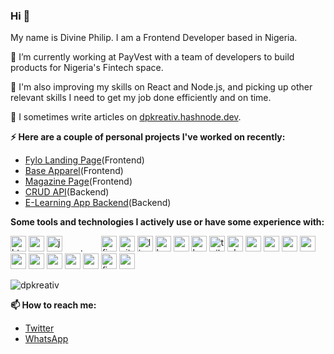 ### Hi 👋
My name is Divine Philip. I am a Frontend Developer based in Nigeria.<br>

🔭 I’m currently working at PayVest with a team of developers to build products for Nigeria's Fintech space.

🌱 I'm also improving my skills on React and Node.js, and picking up other relevant skills I need to get my job done efficiently and on time.

📝 I sometimes write articles on [dpkreativ.hashnode.dev](https://dpkreativ.hashnode.dev).

**⚡ Here are a couple of personal projects I've worked on recently:**
- [Fylo Landing Page](https://github.com/dpkreativ/fylo)(Frontend)
- [Base Apparel](https://github.com/dpkreativ/base-apparel)(Frontend)
- [Magazine Page](https://github.com/dpkreativ/magazine-page)(Frontend)
- [CRUD API](https://github.com/dpkreativ/crud-app-api)(Backend)
- [E-Learning App Backend](https://github.com/dpkreativ/e-learning-app)(Backend)

**Some tools and technologies I actively use or have some experience with:**
<p align="left">
  <img src="https://devicons.github.io/devicon/devicon.git/icons/html5/html5-original-wordmark.svg" alt="html5" width="auto" height="25"/>
  <img src="https://devicons.github.io/devicon/devicon.git/icons/css3/css3-original-wordmark.svg" alt="css3" width="auto" height="25"/>
  <img src="https://devicons.github.io/devicon/devicon.git/icons/javascript/javascript-original.svg" alt="javascript" width="auto" height="25"/>
  <span style="margin: 0 25px">.</span>
  <img src="https://www.vectorlogo.zone/logos/figma/figma-icon.svg" alt="figma" width="auto" height="25"/>
  <img src="https://www.vectorlogo.zone/logos/git-scm/git-scm-icon.svg" alt="git" width="auto" height="25"/>
  <img src="https://devicons.github.io/devicon/devicon.git/icons/linux/linux-original.svg" alt="linux" width="auto" height="25"/>
  <img src="https://www.vectorlogo.zone/logos/gnu_bash/gnu_bash-icon.svg" alt="bash" width="auto" height="25"/>
  <img src="https://devicons.github.io/devicon/devicon.git/icons/sass/sass-original.svg" alt="sass" width="auto" height="25"/> 
  <img src="https://devicons.github.io/devicon/devicon.git/icons/bootstrap/bootstrap-plain.svg" alt="bootstrap" width="auto" height="25"/>
  <img src="https://www.vectorlogo.zone/logos/tailwindcss/tailwindcss-icon.svg" alt="tailwind" width="auto" height="25"/>
  <img src="https://www.chartjs.org/media/logo-title.svg" alt="chartjs" width="25" height="25"/> 
  <img src="https://devicons.github.io/devicon/devicon.git/icons/mysql/mysql-original-wordmark.svg" alt="mysql" width="auto" height="25"/>
  <img src="https://devicons.github.io/devicon/devicon.git/icons/nodejs/nodejs-original-wordmark.svg" alt="nodejs" width="auto" height="25"/>
  <img src="https://devicons.github.io/devicon/devicon.git/icons/mongodb/mongodb-original-wordmark.svg" alt="mongodb" width="auto" height="25"/>
  <img src="https://devicons.github.io/devicon/devicon.git/icons/express/express-original-wordmark.svg" alt="express" width="auto" height="25"/> 
  <img src="https://devicon.dev/devicon.git/icons/react/react-original.svg" alt="reactjs" width="auto" height="25" />
  <img src="https://upload.wikimedia.org/wikipedia/commons/8/8e/Nextjs-logo.svg" alt="nextjs" width="auto" height="25" />
  <img src="https://devicons.github.io/devicon/devicon.git/icons/vuejs/vuejs-original-wordmark.svg" alt="vuejs" width="auto" height="25"/>
  <img src="https://www.vectorlogo.zone/logos/nuxtjs/nuxtjs-icon.svg" alt="nuxtjs" width="auto" height="25"/> 
  <img src="https://devicons.github.io/devicon/devicon.git/icons/webpack/webpack-original.svg" alt="webpack" width="auto" height="25"/>
  <img src="https://www.vectorlogo.zone/logos/firebase/firebase-icon.svg" alt="firebase" width="auto" height="25"/>
  <img src="https://www.vectorlogo.zone/logos/google_cloud/google_cloud-icon.svg" alt="gcp" width="auto" height="25"/>
</p>

<p><img align="center" src="https://github-readme-stats.vercel.app/api/top-langs/?username=dpkreativ&layout=compact&hide=html" alt="dpkreativ" /></p>


**📫 How to reach me:**
- [Twitter](https://twitter.com/dpkreativ)
- [WhatsApp](https://wa.me/2349021824073)
<!--
**dpkreativ/dpkreativ** is a ✨ _special_ ✨ repository because its `README.md` (this file) appears on your GitHub profile.

Here are some ideas to get you started:

- 🔭 I’m currently working on ...
- 🌱 I’m currently learning ...
- 👯 I’m looking to collaborate on ...
- 🤔 I’m looking for help with ...
- 💬 Ask me about ...
- 📫 How to reach me: ...
- 😄 Pronouns: ...
- ⚡ Fun fact: ...
-->
